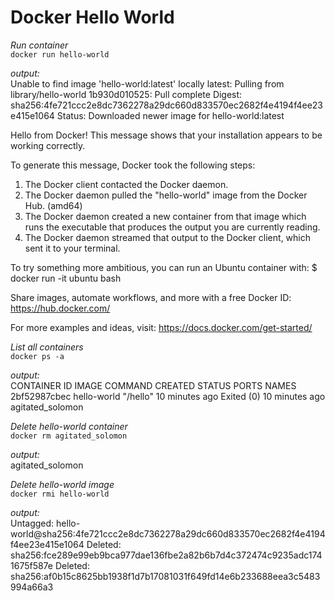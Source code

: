 # Docker Hello World
*Run container* <br/>
`docker run hello-world`

*_output:_*<br/>
Unable to find image 'hello-world:latest' locally
latest: Pulling from library/hello-world
1b930d010525: Pull complete 
Digest: sha256:4fe721ccc2e8dc7362278a29dc660d833570ec2682f4e4194f4ee23e415e1064
Status: Downloaded newer image for hello-world:latest

Hello from Docker!
This message shows that your installation appears to be working correctly.

To generate this message, Docker took the following steps:
 1. The Docker client contacted the Docker daemon.
 2. The Docker daemon pulled the "hello-world" image from the Docker Hub.
    (amd64)
 3. The Docker daemon created a new container from that image which runs the
    executable that produces the output you are currently reading.
 4. The Docker daemon streamed that output to the Docker client, which sent it
    to your terminal.

To try something more ambitious, you can run an Ubuntu container with:
 $ docker run -it ubuntu bash

Share images, automate workflows, and more with a free Docker ID:
 https://hub.docker.com/

For more examples and ideas, visit:
 https://docs.docker.com/get-started/

*List all containers*<br/>
`docker ps -a`

*_output:_*<br/>
CONTAINER ID        IMAGE               COMMAND             CREATED             STATUS                      PORTS               NAMES
2bf52987cbec        hello-world         "/hello"            10 minutes ago      Exited (0) 10 minutes ago                       agitated_solomon

*Delete hello-world container*<br/>
`docker rm agitated_solomon`

*_output:_*<br/>
agitated_solomon

*Delete hello-world image*<br/>
`docker rmi hello-world`

*_output_:*<br/>
Untagged: hello-world@sha256:4fe721ccc2e8dc7362278a29dc660d833570ec2682f4e4194f4ee23e415e1064
Deleted: sha256:fce289e99eb9bca977dae136fbe2a82b6b7d4c372474c9235adc1741675f587e
Deleted: sha256:af0b15c8625bb1938f1d7b17081031f649fd14e6b233688eea3c5483994a66a3
